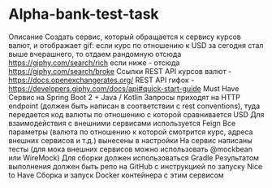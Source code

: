 # Alpha-bank-test-task

Описание
Создать сервис, который обращается к сервису курсов валют, и отображает gif:
если курс по отношению к USD за сегодня стал выше вчерашнего, то отдаем рандомную отсюда https://giphy.com/search/rich
если ниже - отсюда https://giphy.com/search/broke
Ссылки
REST API курсов валют - https://docs.openexchangerates.org/
REST API гифок - https://developers.giphy.com/docs/api#quick-start-guide
Must Have
Сервис на Spring Boot 2 + Java / Kotlin
Запросы приходят на HTTP endpoint (должен быть написан в соответствии с rest conventions), туда передается код валюты по отношению с которой сравнивается USD
Для взаимодействия с внешними сервисами используется Feign
Все параметры (валюта по отношению к которой смотрится курс, адреса внешних сервисов и т.д.) вынесены в настройки
На сервис написаны тесты (для мока внешних сервисов можно использовать @mockbean или WireMock)
Для сборки должен использоваться Gradle
Результатом выполнения должен быть репо на GitHub с инструкцией по запуску
Nice to Have
Сборка и запуск Docker контейнера с этим сервисом
